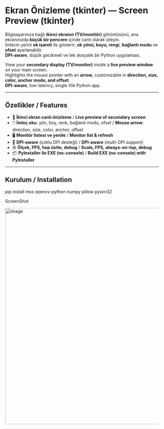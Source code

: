 # Ekran Önizleme (tkinter) — Screen Preview (tkinter)

Bilgisayarınıza bağlı **ikinci ekranın (TV/monitör)** görüntüsünü, ana ekranınızda **küçük bir pencere** içinde canlı olarak izleyin.  
İmlecin yerini **ok işareti** ile gösterir; **ok yönü, boyu, rengi**, **bağlantı modu** ve **ofset** ayarlanabilir.  
**DPI-aware**, düşük gecikmeli ve tek dosyalık bir Python uygulaması.

View your **secondary display (TV/monitor)** inside a **live preview window** on your main screen.  
Highlights the mouse pointer with an **arrow**, customizable in **direction, size, color, anchor mode, and offset**.  
**DPI-aware**, low-latency, single-file Python app.

---

## Özellikler / Features
- 🔎 **İkinci ekran canlı önizleme** / **Live preview of secondary screen**
- 🖱️ **İmleç oku**: yön, boy, renk, bağlantı modu, ofset / **Mouse arrow**: direction, size, color, anchor, offset
- 🖥️ **Monitör listesi ve yenile** / **Monitor list & refresh**
- 📐 **DPI-aware** (çoklu DPI desteği) / **DPI-aware** (multi-DPI support)
- ⚙️ **Ölçek, FPS, hep üstte, debug** / **Scale, FPS, always-on-top, debug**
- 📦 **PyInstaller ile EXE (no-console)** / **Build EXE (no-console) with PyInstaller**

---

## Kurulum / Installation
pip install mss opencv-python numpy pillow pywin32

ScreenShot

<img width="1117" height="708" alt="image" src="https://github.com/user-attachments/assets/f3e6598a-66a5-4cc6-b0b6-47ac5027c4a1" />
